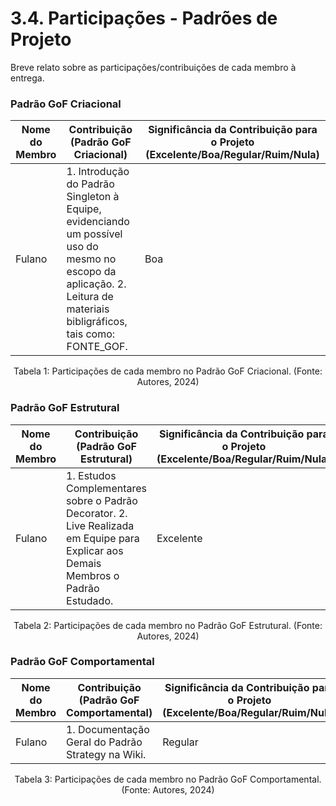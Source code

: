 # 3.4. Participações - Padrões de Projeto

Breve relato sobre as participações/contribuições de cada membro à entrega.

### Padrão GoF Criacional

|Nome do Membro | Contribuição (Padrão GoF Criacional) | Significância da Contribuição para o Projeto (Excelente/Boa/Regular/Ruim/Nula) |
| -------------- | --------------------------- | --------------------------------- |
| Fulano | 1. Introdução do Padrão Singleton à Equipe, evidenciando um possível uso do mesmo no escopo da aplicação. 2. Leitura de materiais bibligráficos, tais como: FONTE_GOF. | Boa |

<div style="text-align: center">
  <p>Tabela 1: Participações de cada membro no Padrão GoF Criacional. (Fonte: Autores, 2024)</p>
</div>


### Padrão GoF Estrutural

|Nome do Membro | Contribuição (Padrão GoF Estrutural) | Significância da Contribuição para o Projeto (Excelente/Boa/Regular/Ruim/Nula) |
| -------------- | --------------------------- | --------------------------------- |
| Fulano | 1. Estudos Complementares sobre o Padrão Decorator. 2. Live Realizada em Equipe para Explicar aos Demais Membros o Padrão Estudado.    | Excelente |

<div style="text-align: center">
  <p>Tabela 2: Participações de cada membro no Padrão GoF Estrutural. (Fonte: Autores, 2024)</p>
</div>


### Padrão GoF Comportamental

|Nome do Membro | Contribuição (Padrão GoF Comportamental) | Significância da Contribuição para o Projeto (Excelente/Boa/Regular/Ruim/Nula) |
| -------------- | --------------------------- | --------------------------------- |
| Fulano | 1. Documentação Geral do Padrão Strategy na Wiki. | Regular |

<div style="text-align: center">
  <p>Tabela 3: Participações de cada membro no Padrão GoF Comportamental. (Fonte: Autores, 2024)</p>
</div>
